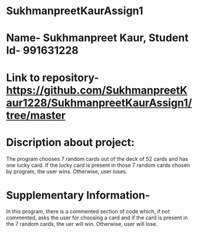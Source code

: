 # SukhmanpreetKaurAssign1
# Name- Sukhmanpreet Kaur, Student Id- 991631228
# Link to repository- https://github.com/SukhmanpreetKaur1228/SukhmanpreetKaurAssign1/tree/master
# Discription about project: 
 The program chooses 7 random cards out of the deck of 52 cards and has one lucky card. 
 If the lucky card is present in those 7 random cards chosen by program, the user wins. 
 Otherwise, user loses.
# Supplementary Information- 
In this program, there is a commented section of code which, if not commented, asks the user for choosing a card and if the card is present in the 7 random cards, the uer will win. Otherwise, user will lose.
